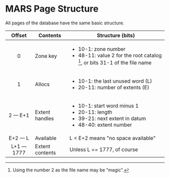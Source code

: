 # MARS Page Structure

All pages of the database have the same basic structure.

| Offset | Contents |            Structure (bits)             |
|:------:| ---------| --------------------------------------- |
|   0    | Zone key | <ul><li>10-1: zone number<li>48-11: value 2 for the root catalog [^1], or bits 31-1 of the file name</ul> |
|   1    |  Allocs  | <ul><li>10-1: the last unused word (L)<li>20-11: number of extents (E)</ul> |
| 2 &mdash; E+1 | Extent handles | <ul><li>10-1: start word minus 1<li>20-11: length<li>39-21: next extent in datum<li>48-40: extent number</ul>
| E+2 &mdash; L | Available | L < E+2 means "no space available"  |
| L+1 &mdash; 1777 | Extent contents | Unless L == 1777, of course |

[^1]: Using the number 2 as the file name may be "magic".
